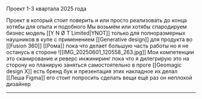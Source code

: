  Проект 1-3 квартала 2025 года 
 
 Проект в который стоит поверить и или просто реализовать до конца хотябы для опыта и подобного 
 Мы возьмём или хотябы спародируем бизнес модель [[Y N Ø T Limited|YNOT]] только для полноразмерных наушников в купе с применением [[Generative design]] для продукта во [[Fusion 360]]  [[Рома]] пока что делает большую часть работы но я не останусь в стороне  ![[IMG_20250601_120558_263.jpg]]
 Мои компетенции это сканирование и реверс инжиниринг пока что я дилегрирую это на сторону но планирую заняться самостоятельно в проге [[Geomagic design X]] есть бренд бук и презентация этих накладное их делал [[Леша Figma]] его стоит попросить сделать вещи ещё раз он неплохой дизайнер 





---
